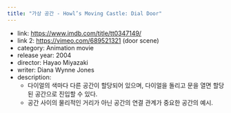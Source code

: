 ```yaml
---
title: "가상 공간 - Howl’s Moving Castle: Dial Door"
---
```


- link: <https://www.imdb.com/title/tt0347149/>
- link 2: <https://vimeo.com/689521321> (door scene)
- category: Animation movie
- release year: 2004
- director: Hayao Miyazaki
- writer: Diana Wynne Jones
- description:
    - 다이얼의 색마다 다른 공간이 할당되어 있으며, 다이얼을 돌리고 문을 열면 할당된 공간으로 진입할 수 있다.
    - 공간 사이의 물리적인 거리가 아닌 공간의 연결 관계가 중요한 공간의 예시.
